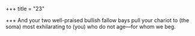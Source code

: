 +++
title = "23"

+++
And your two well-praised bullish fallow bays pull your chariot
to (the soma) most exhilarating to (you) who do not age—for whom  we beg.